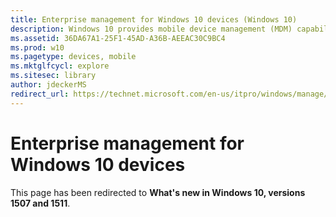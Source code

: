 ```yaml
---
title: Enterprise management for Windows 10 devices (Windows 10)
description: Windows 10 provides mobile device management (MDM) capabilities that enable enterprise-level management of devices.
ms.assetid: 36DA67A1-25F1-45AD-A36B-AEEAC30C9BC4
ms.prod: w10
ms.pagetype: devices, mobile
ms.mktglfcycl: explore
ms.sitesec: library
author: jdeckerMS
redirect_url: https://technet.microsoft.com/en-us/itpro/windows/manage/manage-corporate-devices
---
```


# Enterprise management for Windows 10 devices

This page has been redirected to **What's new in Windows 10, versions 1507 and 1511**.



